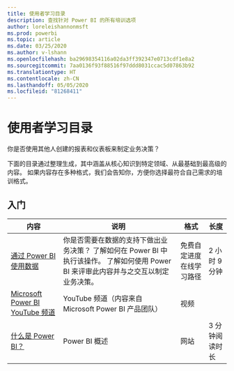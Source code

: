 ```yaml
---
title: 使用者学习目录
description: 查找针对 Power BI 的所有培训选项
author: loreleishannonmsft
ms.prod: powerbi
ms.topic: article
ms.date: 03/25/2020
ms.author: v-lshann
ms.openlocfilehash: ba29698354116a02da3ff392347e0713cdf1e8a2
ms.sourcegitcommit: 7aa0136f93f88516f97ddd8031ccac5d07863b92
ms.translationtype: HT
ms.contentlocale: zh-CN
ms.lasthandoff: 05/05/2020
ms.locfileid: "81268411"
---
```

# <a name="consumers-learning-catalog"></a>使用者学习目录

你是否使用其他人创建的报表和仪表板来制定业务决策？ 

下面的目录通过整理生成，其中涵盖从核心知识到特定领域、从最基础到最高级的内容。 如果内容存在多种格式，我们会告知你，方便你选择最符合自己需求的培训格式。

## <a name="get-started"></a>入门<a name="get-started"></a>
| 内容  | 说明  | 格式| 长度  |
|--------------------------------------------------------------------------------------------------|-----------------------------------------------------------------------------------------------------------------------------------------------------------------------------------------|---------------------------------------|-------------------|
| [通过 Power BI 使用数据](https://docs.microsoft.com/learn/paths/consume-data-with-power-bi/) | 你是否需要在数据的支持下做出业务决策？ 了解如何在 Power BI 中执行该操作。 了解如何使用 Power BI 来评审此内容并与之交互以制定业务决策。 | 免费自定进度在线学习路径 | 2 小时 9 分钟  |
| [Microsoft Power BI YouTube 频道](https://www.youtube.com/user/mspowerbi/videos) | YouTube 频道（内容来自 Microsoft Power BI 产品团队）  | 视频  |            |
| [什么是 Power BI？](https://docs.microsoft.com/power-bi/fundamentals/power-bi-overview) | Power BI 概述 | 网站  | 3 分钟阅读时长 |
